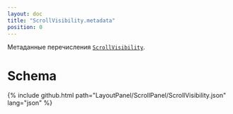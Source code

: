 ```yaml
---
layout: doc
title: "ScrollVisibility.metadata"
position: 0
---
```


Метаданные перечисления [`ScrollVisibility`](../).

# Schema

{% include github.html path="LayoutPanel/ScrollPanel/ScrollVisibility.json" lang="json" %}
